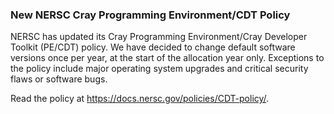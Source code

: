### New NERSC Cray Programming Environment/CDT Policy

NERSC has updated its Cray Programming Environment/Cray Developer Toolkit
(PE/CDT) policy. We have decided to change default software versions once per 
year, at the start of the allocation year only. Exceptions to the policy include
major operating system upgrades and critical security flaws or software bugs.

Read the policy at <https://docs.nersc.gov/policies/CDT-policy/>.
